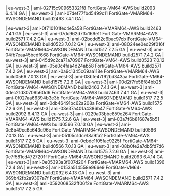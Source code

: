 | eu-west-3 |  ami-02715c909653321f8 FortiGate-VM64-AWS build2093 6.4.14 GA |
| eu-west-3 |  ami-07def77fbd5499c11 FortiGate-VMARM64-AWSONDEMAND build2463 7.4.1 GA |




| eu-west-3|  ami-0f710101fec4e5a58 FortiGate-VMARM64-AWS build2463 7.4.1 GA
| eu-west-3|  ami-07dc962d73c169e1f FortiGate-VMARM64-AWS build2571 7.4.2 GA
| eu-west-3|  ami-02bcdd52c6bac97cb FortiGate-VM64-AWSONDEMAND build0523 7.0.12 GA
| eu-west-3|  ami-08024ee0ed29f016f FortiGate-VMARM64-AWSONDEMAND build1517 7.2.5 GA
| eu-west-3|  ami-04fb7eaa45bcdf668 FortiGate-VM64-AWSONDEMAND build2571 7.4.2 GA
| eu-west-3|  ami-045d9c2ca71a70967 FortiGate-VM64-AWS build0523 7.0.12 GA
| eu-west-3|  ami-05e0c4faa4d24ab58 FortiGate-VM64-AWS build2571 7.4.2 GA
| eu-west-3|  ami-0a9c1345c69aa118e FortiGate-VMARM64-AWS build0566 7.0.13 GA
| eu-west-3|  ami-08bfe47f92bd343aa FortiGate-VM64-AWSONDEMAND build1575 7.2.6 GA
| eu-west-3|  ami-00d2f7fe58f84bb25 FortiGate-VM64-AWSONDEMAND build2463 7.4.1 GA
| eu-west-3|  ami-0dec21d30709b60d6 FortiGate-VM64-AWS build2463 7.4.1 GA
| eu-west-3|  ami-0f027aa66394b3e3b FortiGate-VM64-AWSONDEMAND build1517 7.2.5 GA
| eu-west-3|  ami-0db46491bc62a208a FortiGate-VM64-AWS build1575 7.2.6 GA
| eu-west-3|  ami-03e37a401a4386b47 FortiGate-VM64-AWS build2092 6.4.13 GA
| eu-west-3|  ami-0229a03bbc859e264 FortiGate-VMARM64-AWS build1575 7.2.6 GA
| eu-west-3|  ami-03a7f6b81687e5b51 FortiGate-VM64-AWS build0566 7.0.13 GA
| eu-west-3|  ami-0e8b49cc6c643c96c FortiGate-VMARM64-AWSONDEMAND build0566 7.0.13 GA
| eu-west-3|  ami-05105c1dce18a9fa2 FortiGate-VM64-AWS build1517 7.2.5 GA
| eu-west-3|  ami-0cbdc1f05fac9225f FortiGate-VM64-AWSONDEMAND build0566 7.0.13 GA
| eu-west-3|  ami-08b0fe2a7db5fd7d6 FortiGate-VMARM64-AWSONDEMAND build1575 7.2.6 GA
| eu-west-3|  ami-0e7f581cd4727201f FortiGate-VM64-AWSONDEMAND build2093 6.4.14 GA
| eu-west-3|  ami-0e05393a3f007d204 FortiGate-VMARM64-AWS build1396 7.2.4 GA
| eu-west-3|  ami-0153a514558e966e9 FortiGate-VM64-AWSONDEMAND build2092 6.4.13 GA
| eu-west-3|  ami-069b42fb2a9307a7f FortiGate-VMARM64-AWSONDEMAND build2571 7.4.2 GA
| eu-west-3|  ami-0592068532ff06f2e FortiGate-VMARM64-AWS build1517 7.2.5 GA

